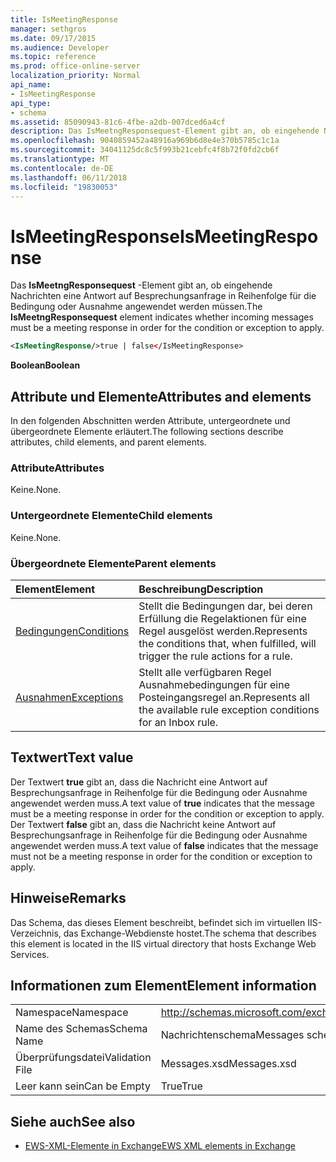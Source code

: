 ```yaml
---
title: IsMeetingResponse
manager: sethgros
ms.date: 09/17/2015
ms.audience: Developer
ms.topic: reference
ms.prod: office-online-server
localization_priority: Normal
api_name:
- IsMeetingResponse
api_type:
- schema
ms.assetid: 85090943-81c6-4fbe-a2db-007dced6a4cf
description: Das IsMeetngResponsequest-Element gibt an, ob eingehende Nachrichten eine Antwort auf Besprechungsanfrage in Reihenfolge für die Bedingung oder Ausnahme angewendet werden müssen.
ms.openlocfilehash: 9040859452a48916a969b6d8e4e370b5785c1c1a
ms.sourcegitcommit: 34041125dc8c5f993b21cebfc4f8b72f0fd2cb6f
ms.translationtype: MT
ms.contentlocale: de-DE
ms.lasthandoff: 06/11/2018
ms.locfileid: "19830053"
---
```

# <a name="ismeetingresponse"></a><span data-ttu-id="fba71-103">IsMeetingResponse</span><span class="sxs-lookup"><span data-stu-id="fba71-103">IsMeetingResponse</span></span>

<span data-ttu-id="fba71-104">Das **IsMeetngResponsequest** -Element gibt an, ob eingehende Nachrichten eine Antwort auf Besprechungsanfrage in Reihenfolge für die Bedingung oder Ausnahme angewendet werden müssen.</span><span class="sxs-lookup"><span data-stu-id="fba71-104">The **IsMeetngResponsequest** element indicates whether incoming messages must be a meeting response in order for the condition or exception to apply.</span></span> 
  
```XML
<IsMeetingResponse/>true | false</IsMeetingResponse>
```

 <span data-ttu-id="fba71-105">**Boolean**</span><span class="sxs-lookup"><span data-stu-id="fba71-105">**Boolean**</span></span>
## <a name="attributes-and-elements"></a><span data-ttu-id="fba71-106">Attribute und Elemente</span><span class="sxs-lookup"><span data-stu-id="fba71-106">Attributes and elements</span></span>

<span data-ttu-id="fba71-107">In den folgenden Abschnitten werden Attribute, untergeordnete und übergeordnete Elemente erläutert.</span><span class="sxs-lookup"><span data-stu-id="fba71-107">The following sections describe attributes, child elements, and parent elements.</span></span>
  
### <a name="attributes"></a><span data-ttu-id="fba71-108">Attribute</span><span class="sxs-lookup"><span data-stu-id="fba71-108">Attributes</span></span>

<span data-ttu-id="fba71-109">Keine.</span><span class="sxs-lookup"><span data-stu-id="fba71-109">None.</span></span>
  
### <a name="child-elements"></a><span data-ttu-id="fba71-110">Untergeordnete Elemente</span><span class="sxs-lookup"><span data-stu-id="fba71-110">Child elements</span></span>

<span data-ttu-id="fba71-111">Keine.</span><span class="sxs-lookup"><span data-stu-id="fba71-111">None.</span></span>
  
### <a name="parent-elements"></a><span data-ttu-id="fba71-112">Übergeordnete Elemente</span><span class="sxs-lookup"><span data-stu-id="fba71-112">Parent elements</span></span>

|<span data-ttu-id="fba71-113">**Element**</span><span class="sxs-lookup"><span data-stu-id="fba71-113">**Element**</span></span>|<span data-ttu-id="fba71-114">**Beschreibung**</span><span class="sxs-lookup"><span data-stu-id="fba71-114">**Description**</span></span>|
|:-----|:-----|
|[<span data-ttu-id="fba71-115">Bedingungen</span><span class="sxs-lookup"><span data-stu-id="fba71-115">Conditions</span></span>](conditions.md) <br/> |<span data-ttu-id="fba71-116">Stellt die Bedingungen dar, bei deren Erfüllung die Regelaktionen für eine Regel ausgelöst werden.</span><span class="sxs-lookup"><span data-stu-id="fba71-116">Represents the conditions that, when fulfilled, will trigger the rule actions for a rule.</span></span>  <br/> |
|[<span data-ttu-id="fba71-117">Ausnahmen</span><span class="sxs-lookup"><span data-stu-id="fba71-117">Exceptions</span></span>](exceptions.md) <br/> |<span data-ttu-id="fba71-118">Stellt alle verfügbaren Regel Ausnahmebedingungen für eine Posteingangsregel an.</span><span class="sxs-lookup"><span data-stu-id="fba71-118">Represents all the available rule exception conditions for an Inbox rule.</span></span>  <br/> |
   
## <a name="text-value"></a><span data-ttu-id="fba71-119">Textwert</span><span class="sxs-lookup"><span data-stu-id="fba71-119">Text value</span></span>

<span data-ttu-id="fba71-120">Der Textwert **true** gibt an, dass die Nachricht eine Antwort auf Besprechungsanfrage in Reihenfolge für die Bedingung oder Ausnahme angewendet werden muss.</span><span class="sxs-lookup"><span data-stu-id="fba71-120">A text value of **true** indicates that the message must be a meeting response in order for the condition or exception to apply.</span></span> <span data-ttu-id="fba71-121">Der Textwert **false** gibt an, dass die Nachricht keine Antwort auf Besprechungsanfrage in Reihenfolge für die Bedingung oder Ausnahme angewendet werden muss.</span><span class="sxs-lookup"><span data-stu-id="fba71-121">A text value of **false** indicates that the message must not be a meeting response in order for the condition or exception to apply.</span></span> 
  
## <a name="remarks"></a><span data-ttu-id="fba71-122">Hinweise</span><span class="sxs-lookup"><span data-stu-id="fba71-122">Remarks</span></span>

<span data-ttu-id="fba71-123">Das Schema, das dieses Element beschreibt, befindet sich im virtuellen IIS-Verzeichnis, das Exchange-Webdienste hostet.</span><span class="sxs-lookup"><span data-stu-id="fba71-123">The schema that describes this element is located in the IIS virtual directory that hosts Exchange Web Services.</span></span>
  
## <a name="element-information"></a><span data-ttu-id="fba71-124">Informationen zum Element</span><span class="sxs-lookup"><span data-stu-id="fba71-124">Element information</span></span>

|||
|:-----|:-----|
|<span data-ttu-id="fba71-125">Namespace</span><span class="sxs-lookup"><span data-stu-id="fba71-125">Namespace</span></span>  <br/> |http://schemas.microsoft.com/exchange/services/2006/messages  <br/> |
|<span data-ttu-id="fba71-126">Name des Schemas</span><span class="sxs-lookup"><span data-stu-id="fba71-126">Schema Name</span></span>  <br/> |<span data-ttu-id="fba71-127">Nachrichtenschema</span><span class="sxs-lookup"><span data-stu-id="fba71-127">Messages schema</span></span>  <br/> |
|<span data-ttu-id="fba71-128">Überprüfungsdatei</span><span class="sxs-lookup"><span data-stu-id="fba71-128">Validation File</span></span>  <br/> |<span data-ttu-id="fba71-129">Messages.xsd</span><span class="sxs-lookup"><span data-stu-id="fba71-129">Messages.xsd</span></span>  <br/> |
|<span data-ttu-id="fba71-130">Leer kann sein</span><span class="sxs-lookup"><span data-stu-id="fba71-130">Can be Empty</span></span>  <br/> |<span data-ttu-id="fba71-131">True</span><span class="sxs-lookup"><span data-stu-id="fba71-131">True</span></span>  <br/> |
   
## <a name="see-also"></a><span data-ttu-id="fba71-132">Siehe auch</span><span class="sxs-lookup"><span data-stu-id="fba71-132">See also</span></span>



- [<span data-ttu-id="fba71-133">EWS-XML-Elemente in Exchange</span><span class="sxs-lookup"><span data-stu-id="fba71-133">EWS XML elements in Exchange</span></span>](ews-xml-elements-in-exchange.md)

